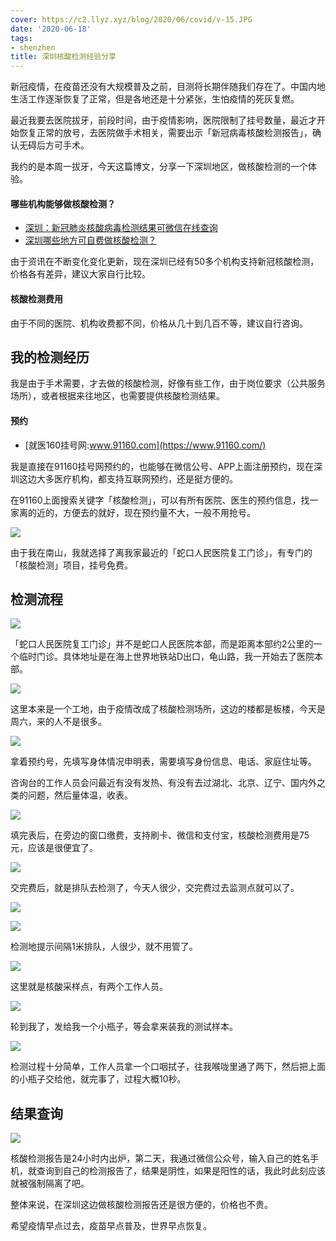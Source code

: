 ```yaml
---
cover: https://c2.llyz.xyz/blog/2020/06/covid/v-15.JPG
date: '2020-06-18'
tags:
- shenzhen
title: 深圳核酸检测经验分享
---
```


新冠疫情，在疫苗还没有大规模普及之前，目测将长期伴随我们存在了。中国内地生活工作逐渐恢复了正常，但是各地还是十分紧张，生怕疫情的死灰复燃。

最近我要去医院拔牙，前段时间，由于疫情影响，医院限制了挂号数量，最近才开始恢复正常的放号，去医院做手术相关，需要出示「新冠病毒核酸检测报告」，确认无碍后方可手术。

我约的是本周一拔牙，今天这篇博文，分享一下深圳地区，做核酸检测的一个体验。

#### 哪些机构能够做核酸检测？

- [深圳：新冠肺炎核酸病毒检测结果可微信在线查询](https://m.xinhuanet.com/gd/2020-05/18/c_1126000898.htm)
- [深圳哪些地方可自费做核酸检测？](https://sz.people.com.cn/n2/2020/0403/c202846-33926021.html)

由于资讯在不断变化变化更新，现在深圳已经有50多个机构支持新冠核酸检测，价格各有差异，建议大家自行比较。

#### 核酸检测费用

由于不同的医院、机构收费都不同，价格从几十到几百不等，建议自行咨询。

## 我的检测经历

我是由于手术需要，才去做的核酸检测，好像有些工作，由于岗位要求（公共服务场所），或者根据来往地区，也需要提供核酸检测结果。

#### 预约

- [就医160挂号网:www.91160.com](https://www.91160.com/)

我是直接在91160挂号网预约的，也能够在微信公号、APP上面注册预约，现在深圳这边大多医疗机构，都支持互联网预约，还是挺方便的。

在91160上面搜索关键字「核酸检测」，可以有所有医院、医生的预约信息，找一家离的近的，方便去的就好，现在预约量不大，一般不用抢号。

![](https://c2.llyz.xyz/blog/2020/06/covid/c-2.JPG)

由于我在南山，我就选择了离我家最近的「蛇口人民医院复工门诊」，有专门的「核酸检测」项目，挂号免费。

## 检测流程

![](https://c2.llyz.xyz/blog/2020/06/covid/v-2.JPG)

「蛇口人民医院复工门诊」并不是蛇口人民医院本部，而是距离本部约2公里的一个临时门诊。具体地址是在海上世界地铁站D出口，龟山路，我一开始去了医院本部。

![](https://c2.llyz.xyz/blog/2020/06/covid/v-14.JPG)

这里本来是一个工地，由于疫情改成了核酸检测场所，这边的楼都是板楼，今天是周六，来的人不是很多。

![](https://c2.llyz.xyz/blog/2020/06/covid/v-5.JPG)

拿着预约号，先填写身体情况申明表，需要填写身份信息、电话、家庭住址等。

咨询台的工作人员会问最近有没有发热、有没有去过湖北、北京、辽宁、国内外之类的问题，然后量体温，收表。

![](https://c2.llyz.xyz/blog/2020/06/covid/v-1.JPG)

填完表后，在旁边的窗口缴费，支持刷卡、微信和支付宝，核酸检测费用是75元，应该是很便宜了。

![](https://c2.llyz.xyz/blog/2020/06/covid/v-10.JPG)

交完费后，就是排队去检测了，今天人很少，交完费过去监测点就可以了。

![](https://c2.llyz.xyz/blog/2020/06/covid/v-8.JPG)

![](https://c2.llyz.xyz/blog/2020/06/covid/v-16.JPG)

检测地提示间隔1米排队，人很少，就不用管了。

![](https://c2.llyz.xyz/blog/2020/06/covid/v-15.JPG)

这里就是核酸采样点，有两个工作人员。

![](https://c2.llyz.xyz/blog/2020/06/covid/v-9.JPG)

轮到我了，发给我一个小瓶子，等会拿来装我的测试样本。

![](https://c2.llyz.xyz/blog/2020/06/covid/v-19.JPG)

检测过程十分简单，工作人员拿一个口咽拭子，往我喉咙里通了两下，然后把上面的小瓶子交给他，就完事了，过程大概10秒。

## 结果查询

![](https://c2.llyz.xyz/blog/2020/06/covid/c-3.JPG)

核酸检测报告是24小时内出炉，第二天，我通过微信公众号，输入自己的姓名手机，就查询到自己的检测报告了，结果是阴性，如果是阳性的话，我此时此刻应该就被强制隔离了吧。

整体来说，在深圳这边做核酸检测报告还是很方便的，价格也不贵。

希望疫情早点过去，疫苗早点普及，世界早点恢复。
